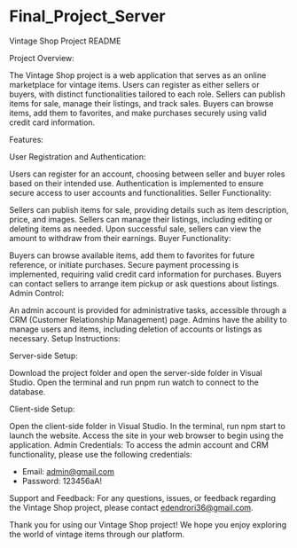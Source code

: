 # Final_Project_Server

Vintage Shop Project README

Project Overview:

The Vintage Shop project is a web application that serves as an online marketplace for vintage items. Users can register as either sellers or buyers, with distinct functionalities tailored to each role. Sellers can publish items for sale, manage their listings, and track sales. Buyers can browse items, add them to favorites, and make purchases securely using valid credit card information.

Features:

User Registration and Authentication:

Users can register for an account, choosing between seller and buyer roles based on their intended use.
Authentication is implemented to ensure secure access to user accounts and functionalities.
Seller Functionality:

Sellers can publish items for sale, providing details such as item description, price, and images.
Sellers can manage their listings, including editing or deleting items as needed.
Upon successful sale, sellers can view the amount to withdraw from their earnings.
Buyer Functionality:

Buyers can browse available items, add them to favorites for future reference, or initiate purchases.
Secure payment processing is implemented, requiring valid credit card information for purchases.
Buyers can contact sellers to arrange item pickup or ask questions about listings.
Admin Control:

An admin account is provided for administrative tasks, accessible through a CRM (Customer Relationship Management) page.
Admins have the ability to manage users and items, including deletion of accounts or listings as necessary.
Setup Instructions:

Server-side Setup:

Download the project folder and open the server-side folder in Visual Studio.
Open the terminal and run pnpm run watch to connect to the database.

Client-side Setup:

Open the client-side folder in Visual Studio.
In the terminal, run npm start to launch the website.
Access the site in your web browser to begin using the application.
Admin Credentials:
To access the admin account and CRM functionality, please use the following credentials:
- Email: admin@gmail.com
- Password: 123456aA!

Support and Feedback:
For any questions, issues, or feedback regarding the Vintage Shop project, please contact edendrori36@gmail.com.

Thank you for using our Vintage Shop project! We hope you enjoy exploring the world of vintage items through our platform.
